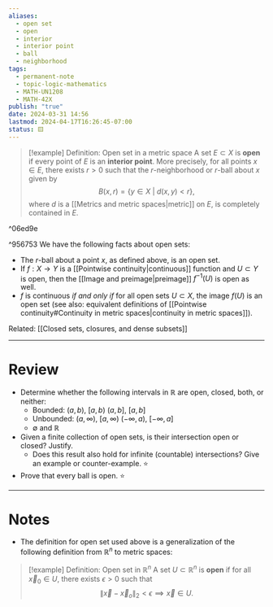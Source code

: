 ```yaml
---
aliases:
  - open set
  - open
  - interior
  - interior point
  - ball
  - neighborhood
tags:
  - permanent-note
  - topic-logic-mathematics
  - MATH-UN1208
  - MATH-42X
publish: "true"
date: 2024-03-31 14:56
lastmod: 2024-04-17T16:26:45-07:00
status: 🟨
---
```

>[!example] Definition: Open set in a metric space
>A set $E \subset X$ is **open** if every point of $E$ is an **interior point**. More precisely, for all points $x \in E$, there exists $r>0$ such that the $r$-neighborhood or $r$-ball about $x$ given by 
>$$
>B(x, r) = \{y \in X \ | \ d(x,y) < r \},
>$$ 
>where $d$ is a [[Metrics and metric spaces|metric]] on $E$, is completely contained in $E$.

^06ed9e

^956753
We have the following facts about open sets:
- The $r$-ball about a point $x$, as defined above, is an open set.
- If $f: X \to Y$ is a [[Pointwise continuity|continuous]] function and $U \subset Y$ is open, then the [[Image and preimage|preimage]] $f^{-1}(U)$ is open as well.
- $f$ is continuous *if and only if* for all open sets $U \subset X$, the image $f(U$) is an open set (see also: equivalent definitions of [[Pointwise continuity#Continuity in metric spaces|continuity in metric spaces]]).

Related: [[Closed sets, closures, and dense subsets]]

---
# Review

- Determine whether the following intervals in $\mathbb R$ are open, closed, both, or neither: 
	- Bounded: $(a,b)$, $[a,b)$ $(a,b]$, $[a,b]$
	- Unbounded: $(a,\infty)$, $[a,\infty)$ $(-\infty, a)$, $[-\infty, a]$
	- $\emptyset$ and $\mathbb R$
- Given a finite collection of open sets, is their intersection open or closed? Justify.
	- Does this result also hold for infinite (countable) intersections? Give an example or counter-example. ⭐
- Prove that every ball is open. ⭐

---
# Notes

- The definition for open set used above is a generalization of the following definition from $\mathbb R^n$ to metric spaces:

>[!example] Definition: Open set in $\mathbb R^n$
>A set $U \subset \mathbb R^n$ is **open** if for all $\vec x_0 \in U$, there exists $\epsilon > 0$ such that
>$$ 
>\| \vec x - \vec x_o \|_2 < \epsilon \implies \vec x \in U.
>$$
